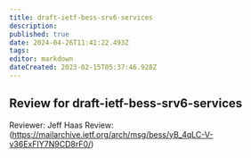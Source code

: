 ```yaml
---
title: draft-ietf-bess-srv6-services
description: 
published: true
date: 2024-04-26T11:41:22.493Z
tags: 
editor: markdown
dateCreated: 2023-02-15T05:37:46.928Z
---
```


## Review for draft-ietf-bess-srv6-services

Reviewer: Jeff Haas
Review:
(https://mailarchive.ietf.org/arch/msg/bess/yB_4qLC-V-v36ExFIY7N9CD8rF0/) 

 